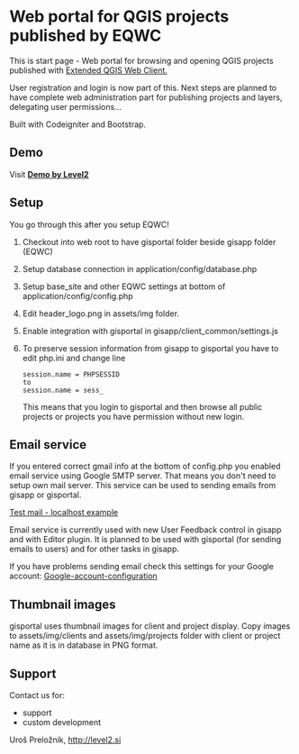 Web portal for QGIS projects published by EQWC
==============================================

This is start page - Web portal for browsing and opening QGIS projects published with [Extended QGIS Web Client.](https://github.com/uprel/gisapp)

User registration and login is now part of this. Next steps are planned to have complete web administration part for publishing projects and layers, delegating user permissions...

Built with Codeigniter and Bootstrap.

## Demo
Visit **<a target="_blank" href="http://test.level2.si">Demo by Level2</a>**

## Setup

You go through this after you setup EQWC!

1. Checkout into web root to have gisportal folder beside gisapp folder (EQWC)
1. Setup database connection in application/config/database.php
1. Setup base_site and other EQWC settings at bottom of application/config/config.php
1. Edit header_logo.png in assets/img folder.
1. Enable integration with gisportal in gisapp/client_common/settings.js
1. To preserve session information from gisapp to gisportal you have to edit php.ini and change line

    ```
    session.name = PHPSESSID
    to
    session.name = sess_
    ```

    This means that you login to gisportal and then browse all public projects or projects you have permission without
    new login.

## Email service
If you entered correct gmail info at the bottom of config.php you enabled email service using Google SMTP server. That means you don't need to setup own mail server. This service can be used to sending emails from gisapp or gisportal.

[Test mail - localhost example](http://localhost/gisportal/index.php/mail/test)

Email service is currently used with new User Feedback control in gisapp and with Editor plugin.
It is planned to be used with gisportal (for sending emails to users) and for other tasks in gisapp.

If you have problems sending email check this settings for your Google account: [Google-account-configuration](./wiki/Google-account-configuration)

## Thumbnail images

gisportal uses thumbnail images for client and project display. Copy images to assets/img/clients and assets/img/projects
folder with client or project name as it is in database in PNG format.

## Support

Contact us for:
* support
* custom development

Uroš Preložnik, http://level2.si

